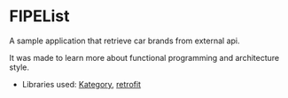 # FIPEList

A sample application that retrieve car brands from external api.

It was made to learn more about functional programming and architecture style.


- Libraries used: [Kategory](https://github.com/kategory/arrow), [retrofit](https://github.com/square/retrofit)
